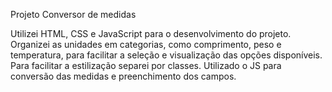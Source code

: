 Projeto Conversor de medidas

Utilizei  HTML, CSS e JavaScript para o desenvolvimento do projeto. 
Organizei as unidades em categorias, como comprimento, peso e temperatura, para facilitar a seleção e visualização das opções disponíveis. 
Para facilitar a estilização separei por classes.
Utilizado o JS para conversão das medidas e preenchimento dos campos.
